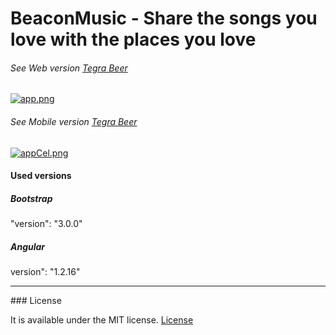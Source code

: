 # BeaconMusic - Share the songs you love with the places you love

###### See Web version [Tegra Beer](http://beer.dev.tegra.me/player/)

[![app.png](https://s12.postimg.org/ajukz7nwt/app.png)](https://postimg.org/image/szf1wm215/)

###### See Mobile version [Tegra Beer](https://beer.dev.tegra.me/#/songs)

[![appCel.png](https://s21.postimg.org/k7xgvn447/app_Cel.png)](https://postimg.org/image/v7io78uj7/)

#### Used versions

##### Bootstrap 
"version": "3.0.0"

##### Angular
version": "1.2.16" 
<hr>
### License

It is available under the MIT license.
[License](https://opensource.org/licenses/mit-license.php)

